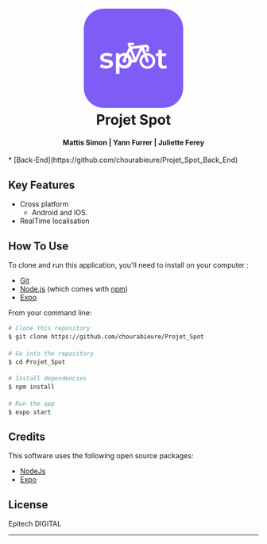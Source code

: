 
<h1 align="center">
  <br>
  <img src="./assets/logo_lunch.png" alt="Markdownify" width="200" style="border-radius:40px">
  <br>
  Projet Spot
  <br>
</h1>

<h4 align="center" >Mattis Simon | Yann Furrer | Juliette Ferey</h4>
* [Back-End](https://github.com/chourabieure/Projet_Spot_Back_End)


## Key Features

* Cross platform
  - Android and IOS.
* RealTime localisation

## How To Use

To clone and run this application, you'll need to install on your computer :
* [Git](https://git-scm.com)
* [Node.js](https://nodejs.org/en/download/) (which comes with [npm](http://npmjs.com)) 
* [Expo](https://docs.expo.dev/)

From your command line:

```bash
# Clone this repository
$ git clone https://github.com/chourabieure/Projet_Spot

# Go into the repository
$ cd Projet_Spot

# Install dependencies
$ npm install

# Run the app
$ expo start
```

## Credits

This software uses the following open source packages:

- [NodeJs](https://nodejs.org/)
- [Expo](https://docs.expo.dev/)




## License

Epitech DIGITAL

---
